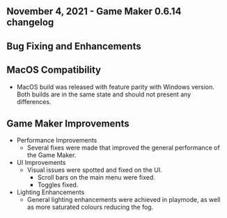 ## November 4, 2021 - Game Maker 0.6.14 changelog
## Bug Fixing and Enhancements 

## MacOS Compatibility
- MacOS build was released with feature parity with Windows version. Both builds are in the same state and should not present any differences.

## Game Maker Improvements
- Performance Improvements
    - Several fixes were made that improved the general performance of the Game Maker.
- UI Improvements
    - Visual issues were spotted and fixed on the UI.
        - Scroll bars on the main menu were fixed.
        - Toggles fixed.
- Lighting Enhancements
    - General lighting enhancements were achieved in playmode, as well as more saturated colours reducing the fog.
